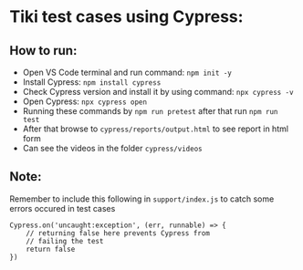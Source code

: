 # Tiki test cases using Cypress:

## How to run:
* Open VS Code terminal and run command: `npm init -y`
* Install Cypress: `npm install cypress`
* Check Cypress version and install it by using command: `npx cypress -v`
* Open Cypress: `npx cypress open`
* Running these commands by `npm run pretest` after that run `npm run test` 
* After that browse to `cypress/reports/output.html` to see report in html form
* Can see the videos in the folder `cypress/videos`

## Note:
Remember to include this following in `support/index.js` to catch some errors occured in test cases
```
Cypress.on('uncaught:exception', (err, runnable) => {
    // returning false here prevents Cypress from
    // failing the test
    return false
})
```





